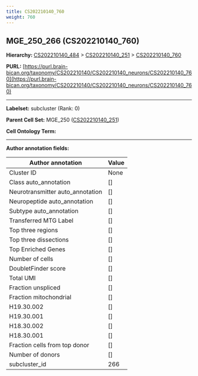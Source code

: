 ```yaml
---
title: CS202210140_760
weight: 760
---
```

## MGE_250_266 (CS202210140_760)
<b>Hierarchy: </b>
[CS202210140_484](../CS202210140_484) >
[CS202210140_251](../CS202210140_251) >
[CS202210140_760](../CS202210140_760)

**PURL:** [https://purl.brain-bican.org/taxonomy/CS202210140/CS202210140_neurons/CS202210140_760](https://purl.brain-bican.org/taxonomy/CS202210140/CS202210140_neurons/CS202210140_760)

---


**Labelset:** subcluster (Rank: 0)

**Parent Cell Set:** MGE_250 ([CS202210140_251](../CS202210140_251))



**Cell Ontology Term:** 

[MARKER GENES.]: #


---

[TRANSFERRED ANNOTATIONS.]: #


[AUTHOR ANNOTATION FIELDS.]: #


**Author annotation fields:**

| Author annotation | Value |
|-------------------|-------|
|Cluster ID|None|
|Class auto_annotation|[]|
|Neurotransmitter auto_annotation|[]|
|Neuropeptide auto_annotation|[]|
|Subtype auto_annotation|[]|
|Transferred MTG Label|[]|
|Top three regions|[]|
|Top three dissections|[]|
|Top Enriched Genes|[]|
|Number of cells|[]|
|DoubletFinder score|[]|
|Total UMI|[]|
|Fraction unspliced|[]|
|Fraction mitochondrial|[]|
|H19.30.002|[]|
|H19.30.001|[]|
|H18.30.002|[]|
|H18.30.001|[]|
|Fraction cells from top donor|[]|
|Number of donors|[]|
|subcluster_id|266|

